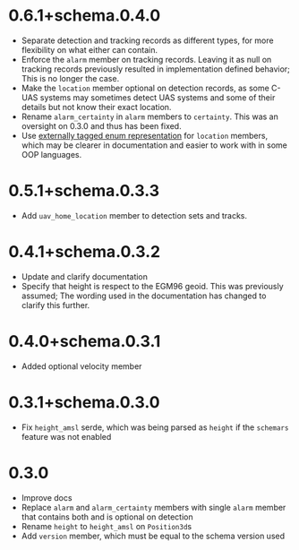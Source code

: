 # 0.6.1+schema.0.4.0
- Separate detection and tracking records as different types, for more flexibility on what either can contain.
- Enforce the `alarm` member on tracking records. Leaving it as null on tracking records previously resulted in implementation defined behavior; This is no longer the case.
- Make the `location` member optional on detection records, as some C-UAS systems may sometimes detect UAS systems and some of their details but not know their exact location.
- Rename `alarm_certainty` in `alarm` members to `certainty`. This was an oversight on 0.3.0 and thus has been fixed.
- Use [externally tagged enum representation](https://serde.rs/enum-representations.html) for `location` members, which may be clearer in documentation and easier to work with in some OOP languages.

# 0.5.1+schema.0.3.3
- Add `uav_home_location` member to detection sets and tracks.

# 0.4.1+schema.0.3.2
- Update and clarify documentation
- Specify that height is respect to the EGM96 geoid. This was previously assumed; The wording used in the documentation has changed to clarify this further.

# 0.4.0+schema.0.3.1
- Added optional velocity member

# 0.3.1+schema.0.3.0
- Fix `height_amsl` serde, which was being parsed as `height` if the `schemars` feature was not enabled

# 0.3.0
- Improve docs
- Replace `alarm` and `alarm_certainty` members with single `alarm` member that contains both and is optional on detection
- Rename `height` to `height_amsl` on `Position3d`s
- Add `version` member, which must be equal to the schema version used